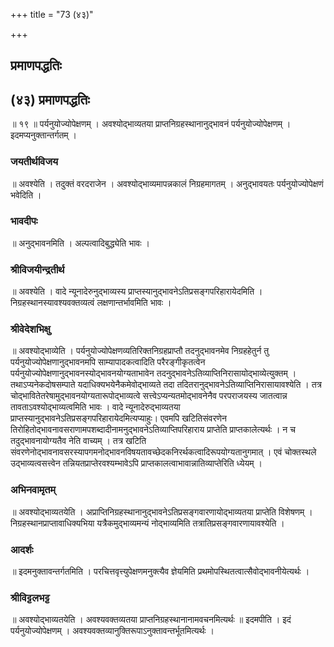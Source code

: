 +++
title = "73 (४३)"

+++


## प्रमाणपद्धतिः

## (४३) **प्रमाणपद्धतिः**

॥ १९ ॥ पर्यनुयोज्योपेक्षणम् । अवश्योद्भाव्यतया प्राप्तनिग्रहस्थानानुद्भावनं पर्यनुयोज्योपेक्षणम् । इदमप्यनुक्तान्तर्गतम् ।

### **जयतीर्थविजय**

॥ अवश्येति । तदुक्तं वरदराजेन । अवश्योद्भाव्यमापन्नकालं निग्रहमागतम् । अनुद्भावयतः पर्यनुयोज्योपेक्षणं भवेदिति ।

### **भावदीपः**

॥ अनुद्भावनमिति । अल्पत्वादिबुद्ध्येति भावः ।

### **श्रीविजयीन्द्रतीर्थ**

॥ अवश्येति । वादे न्यूनादेरुनुद्भाव्यस्य प्राप्तस्यानुद्भावनेऽतिप्रसङ्गपरिहारायेदमिति । निग्रहस्थानस्यावश्यवक्तव्यत्वं लक्षणान्तर्भावमिति भावः ।

### **श्रीवेदेशभिक्षु**

॥ अवश्योद्भाव्येति । पर्यनुयोज्योपेक्षणव्यतिरिक्तनिग्रहप्राप्तौ तदनुद्भावनमेव निग्रहहेतुर्न तु पर्यनुयोज्योपेक्षणानुद्भावनमपि साम्यापादकत्वादिति परैरङ्गीकृतत्वेन पर्यनुयोज्योपेक्षणानुद्भावनस्योद्भावनयोग्यताभावेन तदनुद्भावनेऽतिव्याप्तिनिरासायोद्भाव्येत्युक्तम् । तथाऽप्यनेकदोषसम्पाते यदाधिक्यभयेनैकमेवोद्भाव्यते तदा तदितरानुद्भावनेऽतिव्याप्तिनिरासायावश्येति । तत्र चोद्भावितेतरेषामुद्भावनयोग्यतारूपोद्भाव्यत्वे सत्त्वेऽप्यन्यतमोद्भावनेनैव परपराजयस्य जातत्वान्न तावताऽवश्योद्भाव्यत्वमिति भावः । वादे न्यूनादेरुद्भाव्यतया प्राप्तस्यानुद्भावनेऽतिप्रसङ्गपरिहारायेदमित्यप्याहुः। एवमपि खटितिसंवरणेन तिरोहितोद्भावनावसराणामपशब्दादीनामनुद्भावनेऽतिव्याप्तिपरिहाराय प्राप्तेति प्राप्तकालेत्यर्थः । न च तदुद्भावनायोग्यतैव नेति वाच्यम् । तत्र खटिति संवरणेनोद्भावनावसरस्यापगमनोद्भावनविषयतावच्छेदकनिरर्थकत्वादिरूपयोग्यतानुगमात् । एवं चोक्तस्थले उद्भाव्यत्वसत्त्वेन तन्नियतप्राप्तेरवश्यम्भावेऽपि प्राप्तकालत्वाभावान्नातिव्याप्तेरिति ध्येयम् ।

### **अभिनवामृतम्**

॥ अवश्योद्भाव्यतयेति । अप्राप्तिनिग्रहस्थानानुद्भावनेऽतिप्रसङ्गवारणायोद्भाव्यतया प्राप्तेति विशेषणम् । निग्रहस्थानप्राप्तावाधिक्यभिया यत्रैकमुद्भाव्यमन्यं नोद्भाव्यमिति तत्रातिप्रसङ्गवारणायावश्येति ।

### **आदर्शः**

॥ इदमनुक्तावन्तर्गतमिति । परचित्तवृत्त्युपेक्षणमनुक्त्यैव ज्ञेयमिति प्रथमोपस्थितत्वात्सैवोद्भावनीयेत्यर्थः ।

### **श्रीविट्टलभट्ट**

॥ अवश्योद्भाव्यतयेति । अवश्यवक्तव्यतया प्राप्तनिग्रहस्थानानामवचनमित्यर्थः ॥ इदमपीति । इदं पर्यनुयोज्योपेक्षणम् । अवश्यवक्तव्यानुक्तिरूपाऽनुक्तावन्तर्भूतमित्यर्थः ।

